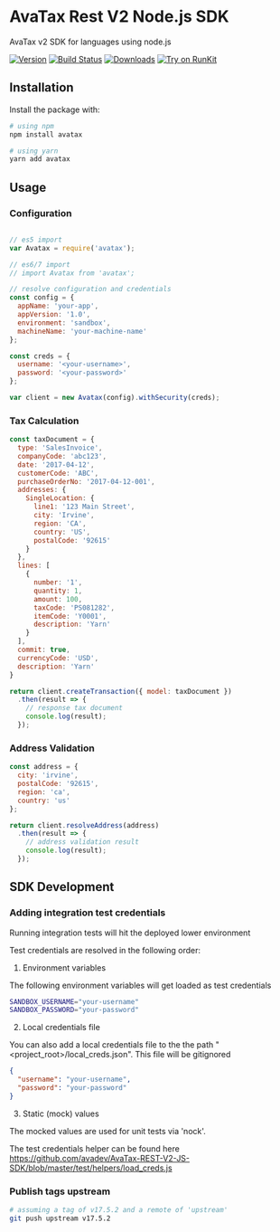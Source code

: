 # AvaTax Rest V2 Node.js SDK
AvaTax v2 SDK for languages using node.js

[![Version](https://img.shields.io/npm/v/avatax.svg?style=plastic)](https://www.npmjs.org/package/avatax)
[![Build Status](https://api.travis-ci.org/avadev/AvaTax-REST-V2-JRE-SDK.svg?branch=master&style=plastic)](https://travis-ci.org/avadev/AvaTax-REST-V2-JS-SDK)
[![Downloads](https://img.shields.io/npm/dm/avatax.svg)](https://www.npmjs.com/package/avatax)
[![Try on RunKit](https://badge.runkitcdn.com/avatax.svg)](https://runkit.com/npm/avatax)

## Installation
Install the package with:
``` bash
# using npm 
npm install avatax

# using yarn
yarn add avatax
```

## Usage
 
### Configuration
``` js

// es5 import
var Avatax = require('avatax');

// es6/7 import
// import Avatax from 'avatax';

// resolve configuration and credentials
const config = {
  appName: 'your-app',
  appVersion: '1.0',
  environment: 'sandbox',
  machineName: 'your-machine-name'
};

const creds = {
  username: '<your-username>',
  password: '<your-password>'
};

var client = new Avatax(config).withSecurity(creds);
``` 

### Tax Calculation
``` js
const taxDocument = {
  type: 'SalesInvoice',
  companyCode: 'abc123',
  date: '2017-04-12',
  customerCode: 'ABC',
  purchaseOrderNo: '2017-04-12-001',
  addresses: {
    SingleLocation: {
      line1: '123 Main Street',
      city: 'Irvine',
      region: 'CA',
      country: 'US',
      postalCode: '92615'
    }
  },
  lines: [
    {
      number: '1',
      quantity: 1,
      amount: 100,
      taxCode: 'PS081282',
      itemCode: 'Y0001',
      description: 'Yarn'
    }
  ],
  commit: true,
  currencyCode: 'USD',
  description: 'Yarn'
}

return client.createTransaction({ model: taxDocument })
  .then(result => {
    // response tax document
    console.log(result);
  });
```

### Address Validation
``` js
const address = {
  city: 'irvine',
  postalCode: '92615',
  region: 'ca',
  country: 'us'
};

return client.resolveAddress(address)
  .then(result => {
    // address validation result
    console.log(result);
  });

```

## SDK Development

### Adding integration test credentials
Running integration tests will hit the deployed lower environment

Test credentials are resolved in the following order:
1. Environment variables

The following environment variables will get loaded as test credentials
```bash
SANDBOX_USERNAME="your-username"
SANDBOX_PASSWORD="your-password"
```
2. Local credentials file

You can also add a local credentials file to the the path "<project_root>/local_creds.json". This file will be gitignored
```json
{
  "username": "your-username",
  "password": "your-password"
}
```
3. Static (mock) values

The mocked values are used for unit tests via 'nock'.

The test credentials helper can be found here
https://github.com/avadev/AvaTax-REST-V2-JS-SDK/blob/master/test/helpers/load_creds.js

### Publish tags upstream
``` bash
# assuming a tag of v17.5.2 and a remote of 'upstream'
git push upstream v17.5.2
```

